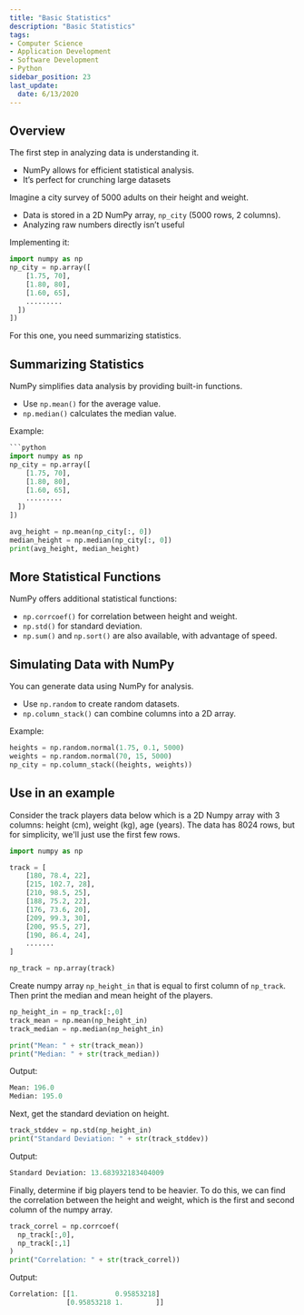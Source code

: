 ```yaml
---
title: "Basic Statistics"
description: "Basic Statistics"
tags:
- Computer Science
- Application Development
- Software Development
- Python
sidebar_position: 23
last_update:
  date: 6/13/2020
---
```



## Overview 

The first step in analyzing data is understanding it.  

- NumPy allows for efficient statistical analysis.  
- It’s perfect for crunching large datasets

Imagine a city survey of 5000 adults on their height and weight.  

- Data is stored in a 2D NumPy array, `np_city` (5000 rows, 2 columns).  
- Analyzing raw numbers directly isn’t useful

Implementing it:

```python
import numpy as np
np_city = np.array([
    [1.75, 70], 
    [1.80, 80], 
    [1.60, 65],
    .........
  ])          
]) 
```

For this one, you need summarizing statistics.  

## Summarizing Statistics  

NumPy simplifies data analysis by providing built-in functions.  

- Use `np.mean()` for the average value.  
- `np.median()` calculates the median value.  

Example:  

```python
```python
import numpy as np
np_city = np.array([
    [1.75, 70], 
    [1.80, 80], 
    [1.60, 65],
    .........
  ])          
]) 

avg_height = np.mean(np_city[:, 0])  
median_height = np.median(np_city[:, 0])  
print(avg_height, median_height)
```

## More Statistical Functions  

NumPy offers additional statistical functions:  

- `np.corrcoef()` for correlation between height and weight.  
- `np.std()` for standard deviation.  
- `np.sum()` and `np.sort()` are also available, with advantage of speed.  

## Simulating Data with NumPy 

You can generate data using NumPy for analysis.  

- Use `np.random` to create random datasets.  
- `np.column_stack()` can combine columns into a 2D array.  

Example:  

```python
heights = np.random.normal(1.75, 0.1, 5000)  
weights = np.random.normal(70, 15, 5000)  
np_city = np.column_stack((heights, weights))  
```  

## Use in an example 

Consider the track players data below which is a 2D Numpy array with 3 columns: height (cm), weight (kg), age (years). The data has 8024 rows, but for simplicity, we'll just use the first few rows.

```python
import numpy as np

track = [
    [180, 78.4, 22],  
    [215, 102.7, 28],
    [210, 98.5, 25],
    [188, 75.2, 22],
    [176, 73.6, 20],
    [209, 99.3, 30],
    [200, 95.5, 27],
    [190, 86.4, 24],
    .......
]

np_track = np.array(track)
```

Create numpy array `np_height_in` that is equal to first column of `np_track`. Then print the median and mean height of the players.

```python
np_height_in = np_track[:,0]
track_mean = np.mean(np_height_in)
track_median = np.median(np_height_in)

print("Mean: " + str(track_mean))
print("Median: " + str(track_median))
```

Output:

```python
Mean: 196.0  
Median: 195.0
```

Next, get the standard deviation on height.

```python
track_stddev = np.std(np_height_in) 
print("Standard Deviation: " + str(track_stddev))
```

Output:

```python
Standard Deviation: 13.683932183404009 
```

Finally, determine if big players tend to be heavier. To do this, we can find the correlation between the height and weight, which is the first and second column of the numpy array.

```python
track_correl = np.corrcoef(
  np_track[:,0],
  np_track[:,1]
) 
print("Correlation: " + str(track_correl))
```

Output:

```python
Correlation: [[1.         0.95853218]
              [0.95853218 1.        ]] 
```   